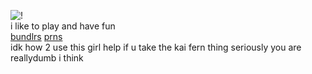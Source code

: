 ![!](https://files.catbox.moe/mx1u2v.webp)  
i like to play and have fun  
[bundlrs](https://bundlrs.cc/bucked) [prns](https://pronouns.cc/@boothill)  
idk how 2 use this girl help
if u take the kai fern thing seriously you are reallydumb i think
